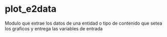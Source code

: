 plot_e2data
===========

Modulo que extrae los datos de una entidad o tipo de contenido que setea los graficos y entrega las variables de entrada

